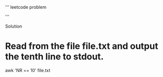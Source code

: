 '''
leetcode problem 

 '''

 Solution 
 # Read from the file file.txt and output the tenth line to stdout.
awk 'NR == 10' file.txt
